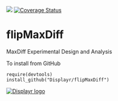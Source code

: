 [![](https://travis-ci.org/Displayr/flipMaxDiff.svg?branch=master)](https://travis-ci.org/Displayr/flipMaxDiff/)
[![Coverage Status](https://coveralls.io/repos/github/Displar/flipMaxDiff/badge.svg?branch=master)](https://coveralls.io/github/Displayr/flipMaxDiff?branch=master)
# flipMaxDiff

MaxDiff Experimental Design and Analysis

To install from GitHub
```
require(devtools)
install_github("Displayr/flipMaxDiff")
```

[![Displayr logo](https://mwmclean.github.io/img/logo-header.png)](https://www.displayr.com)
